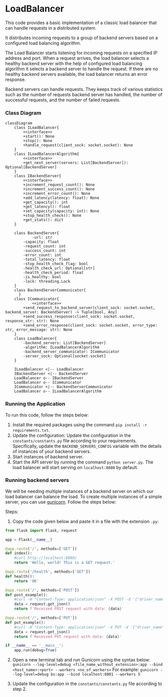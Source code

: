 # LoadBalancer

This code provides a basic implementation of a classic load balancer that can handle requests in a distributed system.

It distributes incoming requests to a group of backend servers based on a configured load balancing algorithm.

The Load Balancer starts listening for incoming requests on a specified IP address and port. When a request arrives, the load balancer selects a healthy backend server with the help of configured load balancing algorithm it selects a backend server to handle the request. If there are no healthy backend servers available, the load balancer returns an error response.

Backend servers can handle requests. They keeps track of various statistics such as the number of requests backend server has handled, the number of successful requests, and the number of failed requests. 


### Class Diagram

```mermaid
classDiagram
    class ILoadBalancer{
        <<interface>>
        +start(): None
        +stop(): None
        +handle_request(client_sock: socket.socket): None
    }
    class ILoadBalancerAlgorithm{
        <<interface>>
        +get_next_server(servers: List[BackendServer]): Optional[BackendServer]
    }
    class IBackendServer{
        <<interface>>
        +increment_request_count(): None
        +increment_success_count(): None
        +increment_error_count(): None
        +add_latency(latency: float): None
        +get_capacity(): int
        +get_latency(): float
        +set_capacity(capacity: int): None
        +stop_health_check(): None
        +get_stats(): dict
    }
    
    class BackendServer{
		    -url: str
        -capacity: float
        -request_count: int
        -success_count: int
        -error_count: int
        -total_latency: float
        -stop_health_check_flag: bool
        -health_check_url: Optional[str]
        -health_check_period: float
        -is_healthy: bool
        -lock: threading.Lock
    }
    class BackendServerCommunicator{
	  }
    class ICommunicator{
		    <<interface>>
        +send_request_to_backend_server(client_sock: socket.socket, backend_server: BackendServer) -> Tuple[bool, Any]
        +send_success_response(client_sock: socket.socket, response_str: str): None
        +send_error_response(client_sock: socket.socket, error_type: str, error_message: str): None
    }
    class LoadBalancer{
        -backend_servers: List[BackendServer]
        -algorithm: ILoadBalancerAlgorithm
        -backend_server_communicator: ICommunicator
        -server_sock: Optional[socket.socket]
    }
    
    ILoadBalancer <|-- LoadBalancer
    IBackendServer <|-- BackendServer
    LoadBalancer o-- IBackendServer
    LoadBalancer o-- ICommunicator
    ICommunicator <|-- BackendServerCommunicator
    LoadBalancer o-- ILoadBalancerAlgorithm

```


### Running the Application 
To run this code, follow the steps below:

1. Install the required packages using the command `pip install -r requirements.txt`.
2. Update the configuration: Update the configuration in the `constants/constants.py` file according to your requirements. Specifically, update the `BACKEND_SERVERS_CONFIG` variable with the details of instances of your backend servers.
3. Start instances of backend server.
4.  Start the API server by running the command `python server.py`. The load balancer will start serving on `localhost:8080` by default.

### Running backend servers

We will be needing multiple instances of a backend server on which our load balancer can balance the load. To create multiple instances of a simple server, you can use [gunicorn](https://gunicorn.org/). Follow the steps below:

Steps:
1.  Copy the code given below and paste it in a file with the extension `.py`:

``` python 
from flask import Flask, request

app = Flask(__name__)

@app.route('/', methods=['GET'])
def index():
    #curl http://localhost:8080/
    return 'Hello, world! This is a GET request.'

@app.route('/health', methods=['GET'])
def health():
    return 'OK'

@app.route('/', methods=['POST'])
def post_example():
    #curl -H "Content-Type: application/json" -X POST -d '{"driver_name": "heavydriver","contact_number": "9000000000"}' http://localhost:8080/   
    data = request.get_json()
    return f'Received POST request with data: {data}'

@app.route('/', methods=['PUT'])
def put_example():
    #curl -H "Content-Type: application/json" -X PUT -d '{"driver_name": "heavydriver","contact_number": "9000000000"}' http://localhost:8080/   
    data = request.get_json()
    return f'Received PUT request with data: {data}'

if __name__ == '__main__':
    app.run(debug=True)

``` 
2. Open a new terminal tab and run Gunicorn using the syntax below:
	`gunicorn --log-level=debug <file_name_without_extension>:app --bind <host_name>:<port> --workers <no_of_workers>`
	For example:
		`gunicorn --log-level=debug bs:app --bind localhost:8001 --workers 5`

3. Update the configuration in the `constants/constants.py` file according to step 2.